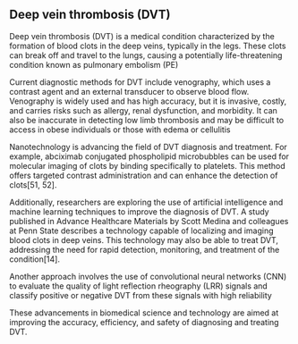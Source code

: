 ## Deep vein thrombosis (DVT)

Deep vein thrombosis (DVT) is a medical condition characterized by the formation of blood clots in the deep veins, typically in the legs. These clots can break off and travel to the lungs, causing a potentially life-threatening condition known as pulmonary embolism (PE)

Current diagnostic methods for DVT include venography, which uses a contrast agent and an external transducer to observe blood flow. Venography is widely used and has high accuracy, but it is invasive, costly, and carries risks such as allergy, renal dysfunction, and morbidity. It can also be inaccurate in detecting low limb thrombosis and may be difficult to access in obese individuals or those with edema or cellulitis

Nanotechnology is advancing the field of DVT diagnosis and treatment. For example, abciximab conjugated phospholipid microbubbles can be used for molecular imaging of clots by binding specifically to platelets. This method offers targeted contrast administration and can enhance the detection of clots[51, 52].

Additionally, researchers are exploring the use of artificial intelligence and machine learning techniques to improve the diagnosis of DVT. A study published in Advance Healthcare Materials by Scott Medina and colleagues at Penn State describes a technology capable of localizing and imaging blood clots in deep veins. This technology may also be able to treat DVT, addressing the need for rapid detection, monitoring, and treatment of the condition[14].

Another approach involves the use of convolutional neural networks (CNN) to evaluate the quality of light reflection rheography (LRR) signals and classify positive or negative DVT from these signals with high reliability

These advancements in biomedical science and technology are aimed at improving the accuracy, efficiency, and safety of diagnosing and treating DVT.
